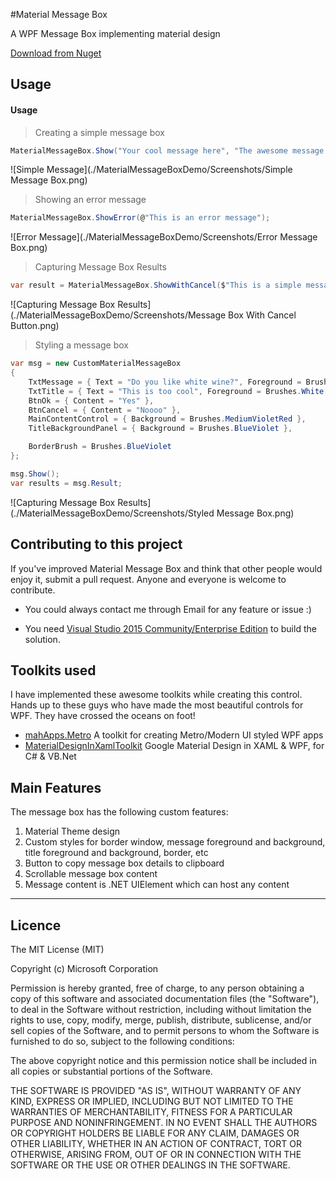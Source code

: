 #Material Message Box

A WPF Message Box implementing material design

[Download from Nuget](https://www.nuget.org/packages/MaterialMessageBox/)

## Usage

#### <i class="icon-file"></i> Usage


> Creating a simple message box

```c#
MaterialMessageBox.Show("Your cool message here", "The awesome message title");
```
![Simple Message](./MaterialMessageBoxDemo/Screenshots/Simple Message Box.png)


> Showing an error message

```c#            
MaterialMessageBox.ShowError(@"This is an error message");
```
![Error Message](./MaterialMessageBoxDemo/Screenshots/Error Message Box.png)


> Capturing Message Box Results

```c#    
var result = MaterialMessageBox.ShowWithCancel($"This is a simple message with a cancel button. You can listen to the return value", "Message Box Title");
```
![Capturing Message Box Results](./MaterialMessageBoxDemo/Screenshots/Message Box With Cancel Button.png)


> Styling a message box

```c#    
var msg = new CustomMaterialMessageBox
{
    TxtMessage = { Text = "Do you like white wine?", Foreground = Brushes.White },
    TxtTitle = { Text = "This is too cool", Foreground = Brushes.White },
    BtnOk = { Content = "Yes" },
    BtnCancel = { Content = "Noooo" },
    MainContentControl = { Background = Brushes.MediumVioletRed },
    TitleBackgroundPanel = { Background = Brushes.BlueViolet },

    BorderBrush = Brushes.BlueViolet
};

msg.Show();
var results = msg.Result;
```
![Capturing Message Box Results](./MaterialMessageBoxDemo/Screenshots/Styled Message Box.png)


## Contributing to this project
If you've improved Material Message Box and think that other people would enjoy it, submit a pull request. Anyone and everyone is welcome to contribute.

* You could always contact me through Email for any feature or issue :)

* You need [Visual Studio 2015 Community/Enterprise Edition](<https://www.visualstudio.com/>) to build the solution.

## Toolkits used
I have implemented these awesome toolkits while creating this control. Hands up to these guys who have made the most beautiful controls for WPF. They have crossed the oceans on foot!

- [mahApps.Metro](https://github.com/MahApps/MahApps.Metro) A toolkit for creating Metro/Modern UI styled WPF apps
- [MaterialDesignInXamlToolkit](https://github.com/ButchersBoy/MaterialDesignInXamlToolkit) Google Material Design in XAML & WPF, for C# & VB.Net

## Main Features
The message box has the following custom features:
 1. Material Theme design
 2. Custom styles for border window, message foreground and background, title foreground and background, border, etc
 3. Button to copy message box details to clipboard
 4. Scrollable message box content
 5. Message content is .NET UIElement which can host any content


----------


## Licence
The MIT License (MIT)

Copyright (c) Microsoft Corporation

Permission is hereby granted, free of charge, to any person obtaining a copy
 of this software and associated documentation files (the "Software"), to deal
 in the Software without restriction, including without limitation the rights
 to use, copy, modify, merge, publish, distribute, sublicense, and/or sell
 copies of the Software, and to permit persons to whom the Software is
 furnished to do so, subject to the following conditions:

The above copyright notice and this permission notice shall be included in
 all copies or substantial portions of the Software.

THE SOFTWARE IS PROVIDED "AS IS", WITHOUT WARRANTY OF ANY KIND, EXPRESS OR
 IMPLIED, INCLUDING BUT NOT LIMITED TO THE WARRANTIES OF MERCHANTABILITY,
 FITNESS FOR A PARTICULAR PURPOSE AND NONINFRINGEMENT. IN NO EVENT SHALL THE
 AUTHORS OR COPYRIGHT HOLDERS BE LIABLE FOR ANY CLAIM, DAMAGES OR OTHER
 LIABILITY, WHETHER IN AN ACTION OF CONTRACT, TORT OR OTHERWISE, ARISING FROM,
 OUT OF OR IN CONNECTION WITH THE SOFTWARE OR THE USE OR OTHER DEALINGS IN
 THE SOFTWARE.

